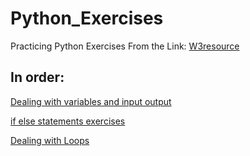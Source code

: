 # Python_Exercises
Practicing Python Exercises From the Link: [W3resource](https://www.w3resource.com/python-exercises/python-basic-exercises.php)

## In order:
[Dealing with variables and input output](https://github.com/habibanalytics/Python_Exercises/blob/master/Variables_and_I_O.ipynb)

[if else statements exercises](https://github.com/habibanalytics/Python_Exercises/blob/master/If%20Else.ipynb)

[Dealing with Loops](https://github.com/habibanalytics/Python_Exercises/blob/master/Loops.ipynb)


